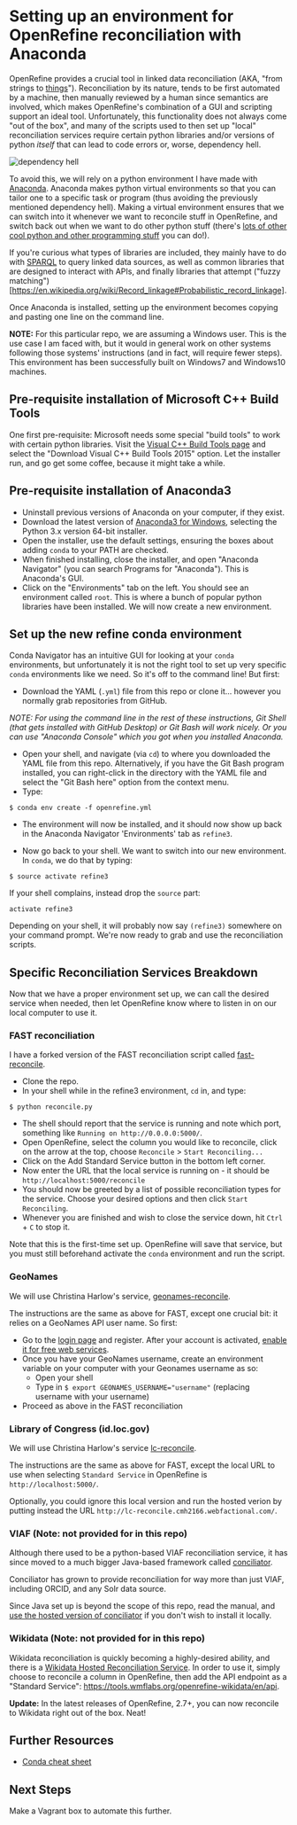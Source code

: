 # Setting up an environment for OpenRefine reconciliation with Anaconda

OpenRefine provides a crucial tool in linked data reconciliation (AKA, "from strings to [things](https://www.wikidata.org/wiki/Q61694)"). Reconciliation by its nature, tends to be first automated by a machine, then manually reviewed by a human since semantics are involved, which makes OpenRefine's combination of a GUI and scripting support an ideal tool. Unfortunately, this functionality does not always come "out of the box", and many of the scripts used to then set up "local" reconciliation services require certain python libraries and/or versions of python _itself_ that can lead to code errors or, worse, dependency hell.  

![dependency hell](https://i0.wp.com/imgs.xkcd.com/comics/cautionary.png)


To avoid this, we will rely on a python environment I have made with [Anaconda](https://conda.io/docs/intro.html). Anaconda makes python virtual environments so that you can tailor one to a specific task or program (thus avoiding the previously mentioned dependency hell). Making a virtual environment ensures that we can switch into it whenever we want to reconcile stuff in OpenRefine, and switch back out when we want to do other python stuff (there's [lots of other cool python and other programming stuff](http://programminghistorian.org/lessons/) you can do!).  

If you're curious what types of libraries are included, they mainly have to do with [SPARQL](https://en.wikipedia.org/wiki/SPARQL) to query linked data sources, as well as common libraries that are designed to interact with APIs, and finally libraries that attempt ("fuzzy matching")[https://en.wikipedia.org/wiki/Record_linkage#Probabilistic_record_linkage].  

Once Anaconda is installed, setting up the environment becomes copying and pasting one line on the command line.  

**NOTE:** For this particular repo, we are assuming a Windows user. This is the use case I am faced with, but it would in general work on other systems following those systems' instructions (and in fact, will require fewer steps). This environment has been successfully built on Windows7 and Windows10 machines.  

## Pre-requisite installation of Microsoft C++ Build Tools

One first pre-requisite: Microsoft needs some special "build tools" to work with certain python libraries. Visit the [Visual C++ Build Tools page](http://landinghub.visualstudio.com/visual-cpp-build-tools) and select the "Download Visual C++ Build Tools 2015" option. Let the installer run, and go get some coffee, because it might take a while.

## Pre-requisite installation of Anaconda3

+ Uninstall previous versions of Anaconda on your computer, if they exist.
+ Download the latest version of [Anaconda3 for Windows](https://www.continuum.io/downloads), selecting the Python 3.x version 64-bit installer.  
+ Open the installer, use the default settings, ensuring the boxes about adding `conda` to your PATH are checked.
+ When finished installing, close the installer, and open "Anaconda Navigator" (you can search Programs for "Anaconda"). This is Anaconda's GUI.  
+ Click on the "Environments" tab on the left. You should see an environment called `root`. This is where a bunch of popular python libraries have been installed. We will now create a new environment.  

## Set up the new refine conda environment

Conda Navigator has an intuitive GUI for looking at your `conda` environments, but unfortunately it is not the right tool to set up very specific `conda` environments like we need. So it's off to the command line! But first:  

+ Download the YAML (`.yml`) file from this repo or clone it... however you normally grab repositories from GitHub.

_NOTE: For using the command line in the rest of these instructions, Git Shell (that gets installed with GitHub Desktop) or Git Bash will work nicely. Or you can use "Anaconda Console" which you got when you installed Anaconda._  

+ Open your shell, and navigate (via `cd`) to where you downloaded the YAML file from this repo. Alternatively, if you have the Git Bash program installed, you can right-click in the directory with the YAML file and select the "Git Bash here" option from the context menu.  
+ Type:  
```
$ conda env create -f openrefine.yml
```  

+ The environment will now be installed, and it should now show up back in the Anaconda Navigator 'Environments' tab as `refine3`.

+ Now go back to your shell. We want to switch into our new environment. In `conda`, we do that by typing:

```
$ source activate refine3
```

If your shell complains, instead drop the `source` part:
```
activate refine3
```

Depending on your shell, it will probably now say `(refine3)` somewhere on your command prompt. We're now ready to grab and use the reconciliation scripts.

## Specific Reconciliation Services Breakdown

Now that we have a proper environment set up, we can call the desired service when needed, then let OpenRefine know where to listen in on our local computer to use it.

### FAST reconciliation

I have a forked version of the FAST reconciliation script called [fast-reconcile](https://github.com/remerjohnson/fast-reconcile).  

+ Clone the repo.
+ In your shell while in the refine3 environment, `cd` in, and type:

```
$ python reconcile.py
```
+ The shell should report that the service is running and note which port, something like `Running on http://0.0.0.0:5000/`.
+ Open OpenRefine, select the column you would like to reconcile, click on the arrow at the top, choose `Reconcile` > `Start Reconciling...`
+ Click on the Add Standard Service button in the bottom left corner.
+ Now enter the URL that the local service is running on - it should be `http://localhost:5000/reconcile`
+ You should now be greeted by a list of possible reconciliation types for the service. Choose your desired options and then click `Start Reconciling`.
+ Whenever you are finished and wish to close the service down, hit `Ctrl` + `C` to stop it.  

Note that this is the first-time set up. OpenRefine will save that service, but you must still beforehand activate the `conda` environment and run the script.  

### GeoNames

We will use Christina Harlow's service, [geonames-reconcile](https://github.com/cmh2166/geonames-reconcile).  

The instructions are the same as above for FAST, except one crucial bit: it relies on a GeoNames API user name. So first:

+ Go to the [login page](http://www.geonames.org/login) and register. After your account is activated, [enable it for free web services](http://www.geonames.org/manageaccount).
+ Once you have your GeoNames username, create an environment variable on your computer with your Geonames username as so:
  + Open your shell
  + Type in `$ export GEONAMES_USERNAME="username"` (replacing username with your username)
+ Proceed as above in the FAST reconciliation

### Library of Congress (id.loc.gov)

We will use Christina Harlow's service [lc-reconcile](https://github.com/cmh2166/lc-reconcile).

The instructions are the same as above for FAST, except the local URL to use when selecting `Standard Service` in OpenRefine is `http://localhost:5000/`.

Optionally, you could ignore this local version and run the hosted verion by putting instead the URL `http://lc-reconcile.cmh2166.webfactional.com/`.  

### VIAF (Note: not provided for in this repo)

Although there used to be a python-based VIAF reconciliation service, it has since moved to a much bigger Java-based framework called [conciliator](https://github.com/codeforkjeff/conciliator).  

Conciliator has grown to provide reconciliation for way more than just VIAF, including ORCID, and any Solr data source.

Since Java set up is beyond the scope of this repo, read the manual, and [use the hosted version of conciliator](http://refine.codefork.com/) if you don't wish to install it locally.  

### Wikidata (Note: not provided for in this repo)

Wikidata reconciliation is quickly becoming a highly-desired ability, and there is a [Wikidata Hosted Reconciliation Service](https://tools.wmflabs.org/openrefine-wikidata/). In order to use it, simply choose to reconcile a column in OpenRefine, then add the API endpoint as a "Standard Service": https://tools.wmflabs.org/openrefine-wikidata/en/api.   

**Update:** In the latest releases of OpenRefine, 2.7+, you can now reconcile to Wikidata right out of the box. Neat!  

## Further Resources

+ [Conda cheat sheet](https://conda.io/docs/using/cheatsheet.html)

## Next Steps

Make a Vagrant box to automate this further.
